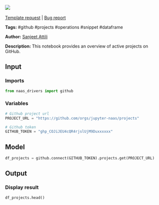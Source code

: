 <a href="https://app.naas.ai/user-redirect/naas/downloader?url=https://raw.githubusercontent.com/jupyter-naas/awesome-notebooks/master/GitHub/GitHub_Get_active_projects.ipynb" target="_parent"><img src="https://naasai-public.s3.eu-west-3.amazonaws.com/open_in_naas.svg"/></a><br><br><a href="https://github.com/jupyter-naas/awesome-notebooks/issues/new?assignees=&labels=&template=template-request.md&title=Tool+-+Action+of+the+notebook+">Template request</a> | <a href="https://github.com/jupyter-naas/awesome-notebooks/issues/new?assignees=&labels=bug&template=bug_report.md&title=GitHub+-+Get+active+projects:+Error+short+description">Bug report</a>

**Tags:** #github #projects #operations #snippet #dataframe

**Author:** [Sanjeet Attili](https://www.linkedin.com/in/sanjeet-attili-760bab190/)

**Description:** This notebook provides an overview of active projects on GitHub.

## Input

### Imports


```python
from naas_drivers import github
```

### Variables


```python
# Github project url
PROJECT_URL = "https://github.com/orgs/jupyter-naas/projects"

# Github token
GITHUB_TOKEN = "ghp_COJiJEU4cQR4rjslUjM9Duxxxxxx"
```

## Model


```python
df_projects = github.connect(GITHUB_TOKEN).projects.get(PROJECT_URL)
```

## Output

### Display result


```python
df_projects.head()
```
